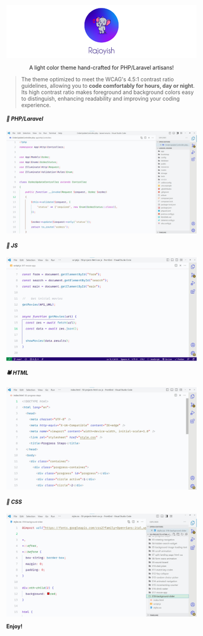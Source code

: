 ![Rajoyish-VSCode-Theme-Cover](images/Rajoyish-Theme-cover.png)

<div align="center">
A light color theme hand-crafted for PHP/Laravel artisans!
</div>

> The theme optimized to meet the WCAG's 4.5:1 contrast ratio guidelines, allowing you to **code comfortably for hours, day or night**. Its high contrast ratio makes foreground and background colors easy to distinguish, enhancing readability and improving your coding experience.

##### 🐘 PHP/Laravel

![Rajoyish Theme - PHP/Laravel](images/laravel.jpg)

##### 🐇 JS

![Rajoyish Theme - CSS](images/js.jpg)

##### 🕷 HTML

![Rajoyish Theme - HTML](images/html.jpg)

##### 🐬 CSS

![Rajoyish Theme - CSS](images/css.jpg)

**Enjoy!**
